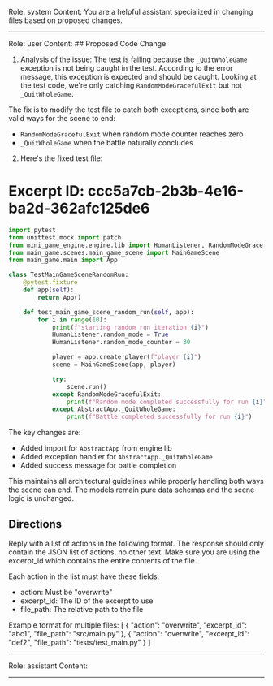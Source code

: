 Role: system
Content: You are a helpful assistant specialized in changing files based on proposed changes.
__________________
Role: user
Content: ## Proposed Code Change
1. Analysis of the issue:
The test is failing because the `_QuitWholeGame` exception is not being caught in the test. According to the error message, this exception is expected and should be caught. Looking at the test code, we're only catching `RandomModeGracefulExit` but not `_QuitWholeGame`.

The fix is to modify the test file to catch both exceptions, since both are valid ways for the scene to end:
- `RandomModeGracefulExit` when random mode counter reaches zero
- `_QuitWholeGame` when the battle naturally concludes

2. Here's the fixed test file:

# Excerpt ID: ccc5a7cb-2b3b-4e16-ba2d-362afc125de6
```python main_game/tests/test_main_game_scene.py
import pytest
from unittest.mock import patch
from mini_game_engine.engine.lib import HumanListener, RandomModeGracefulExit, AbstractApp
from main_game.scenes.main_game_scene import MainGameScene
from main_game.main import App

class TestMainGameSceneRandomRun:
    @pytest.fixture
    def app(self):
        return App()

    def test_main_game_scene_random_run(self, app):
        for i in range(10):
            print(f"starting random run iteration {i}")
            HumanListener.random_mode = True
            HumanListener.random_mode_counter = 30

            player = app.create_player(f"player_{i}")
            scene = MainGameScene(app, player)

            try:
                scene.run()
            except RandomModeGracefulExit:
                print(f"Random mode completed successfully for run {i}")
            except AbstractApp._QuitWholeGame:
                print(f"Battle completed successfully for run {i}")
```

The key changes are:
- Added import for `AbstractApp` from engine lib
- Added exception handler for `AbstractApp._QuitWholeGame`
- Added success message for battle completion

This maintains all architectural guidelines while properly handling both ways the scene can end. The models remain pure data schemas and the scene logic is unchanged.

## Directions
Reply with a list of actions in the following format. The response should only contain the JSON list of actions, no other text.
Make sure you are using the excerpt_id which contains the entire contents of the file.

Each action in the list must have these fields:
- action: Must be "overwrite"
- excerpt_id: The ID of the excerpt to use
- file_path: The relative path to the file

Example format for multiple files:
[
    {
        "action": "overwrite",
        "excerpt_id": "abc1",
        "file_path": "src/main.py"
    },
    {
        "action": "overwrite",
        "excerpt_id": "def2",
        "file_path": "tests/test_main.py"
    }
]
__________________
Role: assistant
Content: 
__________________
